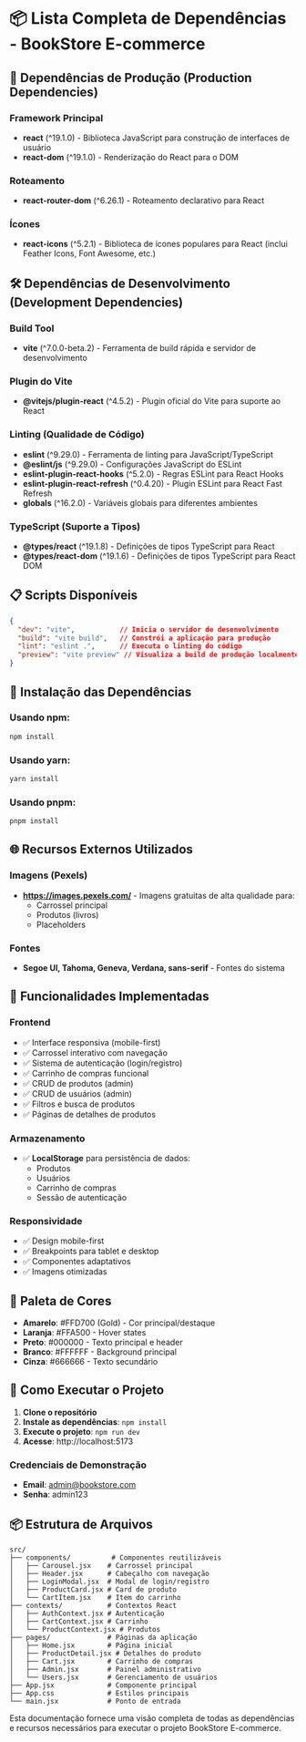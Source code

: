 # 📦 Lista Completa de Dependências - BookStore E-commerce

## 🚀 Dependências de Produção (Production Dependencies)

### Framework Principal
- **react** (^19.1.0) - Biblioteca JavaScript para construção de interfaces de usuário
- **react-dom** (^19.1.0) - Renderização do React para o DOM

### Roteamento
- **react-router-dom** (^6.26.1) - Roteamento declarativo para React

### Ícones
- **react-icons** (^5.2.1) - Biblioteca de ícones populares para React (inclui Feather Icons, Font Awesome, etc.)

## 🛠️ Dependências de Desenvolvimento (Development Dependencies)

### Build Tool
- **vite** (^7.0.0-beta.2) - Ferramenta de build rápida e servidor de desenvolvimento

### Plugin do Vite
- **@vitejs/plugin-react** (^4.5.2) - Plugin oficial do Vite para suporte ao React

### Linting (Qualidade de Código)
- **eslint** (^9.29.0) - Ferramenta de linting para JavaScript/TypeScript
- **@eslint/js** (^9.29.0) - Configurações JavaScript do ESLint
- **eslint-plugin-react-hooks** (^5.2.0) - Regras ESLint para React Hooks
- **eslint-plugin-react-refresh** (^0.4.20) - Plugin ESLint para React Fast Refresh
- **globals** (^16.2.0) - Variáveis globais para diferentes ambientes

### TypeScript (Suporte a Tipos)
- **@types/react** (^19.1.8) - Definições de tipos TypeScript para React
- **@types/react-dom** (^19.1.6) - Definições de tipos TypeScript para React DOM

## 📋 Scripts Disponíveis

```json
{
  "dev": "vite",           // Inicia o servidor de desenvolvimento
  "build": "vite build",   // Constrói a aplicação para produção
  "lint": "eslint .",      // Executa o linting do código
  "preview": "vite preview" // Visualiza a build de produção localmente
}
```

## 🔧 Instalação das Dependências

### Usando npm:
```bash
npm install
```

### Usando yarn:
```bash
yarn install
```

### Usando pnpm:
```bash
pnpm install
```

## 🌐 Recursos Externos Utilizados

### Imagens (Pexels)
- **https://images.pexels.com/** - Imagens gratuitas de alta qualidade para:
  - Carrossel principal
  - Produtos (livros)
  - Placeholders

### Fontes
- **Segoe UI, Tahoma, Geneva, Verdana, sans-serif** - Fontes do sistema

## 📱 Funcionalidades Implementadas

### Frontend
- ✅ Interface responsiva (mobile-first)
- ✅ Carrossel interativo com navegação
- ✅ Sistema de autenticação (login/registro)
- ✅ Carrinho de compras funcional
- ✅ CRUD de produtos (admin)
- ✅ CRUD de usuários (admin)
- ✅ Filtros e busca de produtos
- ✅ Páginas de detalhes de produtos

### Armazenamento
- ✅ **LocalStorage** para persistência de dados:
  - Produtos
  - Usuários
  - Carrinho de compras
  - Sessão de autenticação

### Responsividade
- ✅ Design mobile-first
- ✅ Breakpoints para tablet e desktop
- ✅ Componentes adaptativos
- ✅ Imagens otimizadas

## 🎨 Paleta de Cores

- **Amarelo**: #FFD700 (Gold) - Cor principal/destaque
- **Laranja**: #FFA500 - Hover states
- **Preto**: #000000 - Texto principal e header
- **Branco**: #FFFFFF - Background principal
- **Cinza**: #666666 - Texto secundário

## 🚀 Como Executar o Projeto

1. **Clone o repositório**
2. **Instale as dependências**: `npm install`
3. **Execute o projeto**: `npm run dev`
4. **Acesse**: http://localhost:5173

### Credenciais de Demonstração
- **Email**: admin@bookstore.com
- **Senha**: admin123

## 📦 Estrutura de Arquivos

```
src/
├── components/          # Componentes reutilizáveis
│   ├── Carousel.jsx    # Carrossel principal
│   ├── Header.jsx      # Cabeçalho com navegação
│   ├── LoginModal.jsx  # Modal de login/registro
│   ├── ProductCard.jsx # Card de produto
│   └── CartItem.jsx    # Item do carrinho
├── contexts/           # Contextos React
│   ├── AuthContext.jsx # Autenticação
│   ├── CartContext.jsx # Carrinho
│   └── ProductContext.jsx # Produtos
├── pages/              # Páginas da aplicação
│   ├── Home.jsx        # Página inicial
│   ├── ProductDetail.jsx # Detalhes do produto
│   ├── Cart.jsx        # Carrinho de compras
│   ├── Admin.jsx       # Painel administrativo
│   └── Users.jsx       # Gerenciamento de usuários
├── App.jsx             # Componente principal
├── App.css             # Estilos principais
└── main.jsx            # Ponto de entrada
```

Esta documentação fornece uma visão completa de todas as dependências e recursos necessários para executar o projeto BookStore E-commerce.